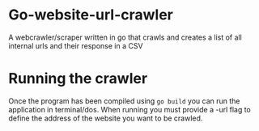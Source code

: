 # Go-website-url-crawler
A webcrawler/scraper written in go that crawls and creates a list of all internal urls and their response in a CSV

# Running the crawler
Once the program has been compiled using `go build` you can run the application in terminal/dos. When running you must provide a -url flag to define the address of the website you want to be crawled.
